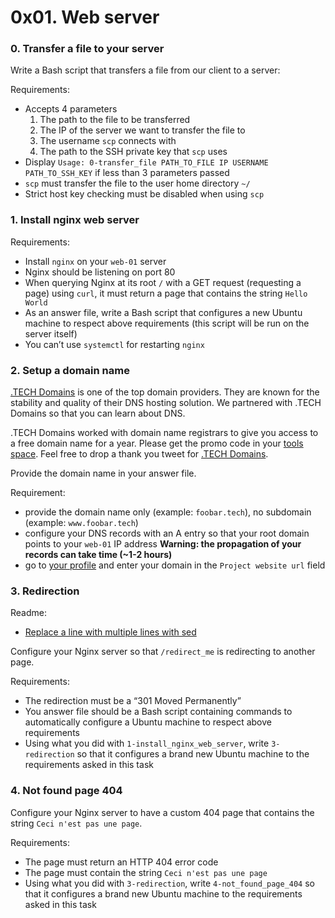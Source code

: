 # 0x01. Web server
### 0. Transfer a file to your server
Write a Bash script that transfers a file from our client to a server:

Requirements:

-   Accepts 4 parameters
    1.  The path to the file to be transferred
    2.  The IP of the server we want to transfer the file to
    3.  The username  `scp`  connects with
    4.  The path to the SSH private key that  `scp`  uses
-   Display  `Usage: 0-transfer_file PATH_TO_FILE IP USERNAME PATH_TO_SSH_KEY`  if less than 3 parameters passed
-   `scp`  must transfer the file to the user home directory  `~/`
-   Strict host key checking must be disabled when using  `scp`

### 1. Install nginx web server
Requirements:

-   Install  `nginx`  on your  `web-01`  server
-   Nginx should be listening on port 80
-   When querying Nginx at its root  `/`  with a GET request (requesting a page) using  `curl`, it must return a page that contains the string  `Hello World`
-   As an answer file, write a Bash script that configures a new Ubuntu machine to respect above requirements (this script will be run on the server itself)
-   You can’t use  `systemctl`  for restarting  `nginx`

### 2. Setup a domain name
[.TECH Domains](https://intranet.hbtn.io/rltoken/btkSSaxwbc9CjrDPzgpnIg ".TECH Domains")  is one of the top domain providers. They are known for the stability and quality of their DNS hosting solution. We partnered with .TECH Domains so that you can learn about DNS.

.TECH Domains worked with domain name registrars to give you access to a free domain name for a year. Please get the promo code in your  [tools space](https://intranet.hbtn.io/rltoken/EnBf5UmEZE8k45BcjDerKA "tools space"). Feel free to drop a thank you tweet for  [.TECH Domains](https://intranet.hbtn.io/rltoken/SvLABYnLTzM1XmzLrDoUww ".TECH Domains").

Provide the domain name in your answer file.

Requirement:

-   provide the domain name only (example:  `foobar.tech`), no subdomain (example:  `www.foobar.tech`)
-   configure your DNS records with an A entry so that your root domain points to your  `web-01`  IP address  **Warning: the propagation of your records can take time (~1-2 hours)**
-   go to  [your profile](https://intranet.hbtn.io/rltoken/CSwVDmg_r2rXk6CqLyWTkA "your profile")  and enter your domain in the  `Project website url`  field

### 3. Redirection
Readme:

-   [Replace a line with multiple lines with sed](https://intranet.hbtn.io/rltoken/tj-PYTkZtNh7-R-my1lntA "Replace a line with multiple lines with sed")

Configure your Nginx server so that  `/redirect_me`  is redirecting to another page.

Requirements:

-   The redirection must be a “301 Moved Permanently”
-   You answer file should be a Bash script containing commands to automatically configure a Ubuntu machine to respect above requirements
-   Using what you did with  `1-install_nginx_web_server`, write  `3-redirection`  so that it configures a brand new Ubuntu machine to the requirements asked in this task

### 4. Not found page 404
Configure your Nginx server to have a custom 404 page that contains the string  `Ceci n'est pas une page`.

Requirements:

-   The page must return an HTTP 404 error code
-   The page must contain the string  `Ceci n'est pas une page`
-   Using what you did with  `3-redirection`, write  `4-not_found_page_404`  so that it configures a brand new Ubuntu machine to the requirements asked in this task

